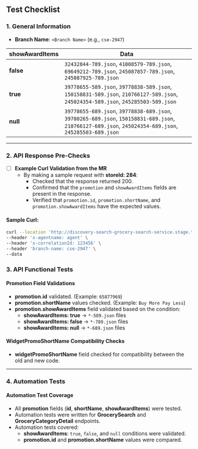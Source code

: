 ## **Test Checklist**

### **1. General Information**
- **Branch Name**: `<Branch Name>` (e.g., `cse-2947`)

| **showAwardItems** | **Data**                                                                                          |
|---------------------|---------------------------------------------------------------------------------------------------|
| **false**           | `32432844-789.json`, `41008579-789.json`, `69649212-789.json`, `245087857-789.json`, `245087925-789.json` |
| **true**            | `39778655-589.json`, `39778838-589.json`, `150158831-589.json`, `210766127-589.json`, `245024354-589.json`, `245285503-589.json` |
| **null**            | `39778655-689.json`, `39778838-689.json`, `39780265-689.json`, `150158831-689.json`, `210766127-689.json`, `245024354-689.json`, `245285503-689.json` |

---

### **2. API Response Pre-Checks**
- [ ] **Example Curl Validation from the MR**
  - By making a sample request with **storeId: 284**:
    - Checked that the response returned 200.
    - Confirmed that the `promotion` and `showAwardItems` fields are present in the response.
    - Verified that `promotion.id`, `promotion.shortName`, and `promotion.showAwardItems` have the expected values.
      
#### Sample Curl:
```bash
curl --location 'http://discovery-search-grocery-search-service.stage.tgointernals.com/search?searchQuery=tum--urunler%3Fq%3Ds%C3%BCt&searchQueryTypes=PRODUCT&storeIds=284' \
--header 'x-agentname: agent' \
--header 'x-correlationId: 123456' \
--header 'branch-name: cse-2947' \
--data
```

### **3. API Functional Tests**

#### **Promotion Field Validations**
- **promotion.id** validated. (Example: `65877969`)
- **promotion.shortName** values checked. (Example: `Buy More Pay Less`)
- **promotion.showAwardItems** field validated based on the condition:
  - **showAwardItems: true** -> `*-589.json` files
  - **showAwardItems: false** -> `*-789.json` files
  - **showAwardItems: null** -> `*-689.json` files

#### **WidgetPromoShortName Compatibility Checks**
- **widgetPromoShortName** field checked for compatibility between the old and new code.

---

### **4. Automation Tests**

#### **Automation Test Coverage**
- All **promotion** fields (**id**, **shortName**, **showAwardItems**) were tested.
- Automation tests were written for **GrocerySearch** and **GroceryCategoryDetail** endpoints.
- Automation tests covered:
  - **showAwardItems**: `true`, `false`, and `null` conditions were validated.
  - **promotion.id** and **promotion.shortName** values were compared.
